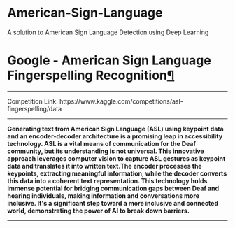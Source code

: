 # American-Sign-Language
A solution to American Sign Language Detection using Deep Learning
<img alt="" src="https://i.imgur.com/xeJ4ddr.jpg"/></p>
<h1 id="Google---American-Sign-Language-Fingerspelling-Recognition">Google - American Sign Language Fingerspelling Recognition<a class="anchor-link" href="#Google---American-Sign-Language-Fingerspelling-Recognition">¶</a></h1><hr/>
Competition Link: <a>https://www.kaggle.com/competitions/asl-fingerspelling/data</a>
<hr/>
<b>Generating text from American Sign Language (ASL) using keypoint data and an encoder-decoder architecture is a promising leap in accessibility technology. ASL is a vital means of communication for the Deaf community, but its understanding is not universal. This innovative approach leverages computer vision to capture ASL gestures as keypoint data and translates it into written text.The encoder processes the keypoints, extracting meaningful information, while the decoder converts this data into a coherent text representation. This technology holds immense potential for bridging communication gaps between Deaf and hearing individuals, making information and conversations more inclusive. It's a significant step toward a more inclusive and connected world, demonstrating the power of AI to break down barriers.</b>
<hr/>
